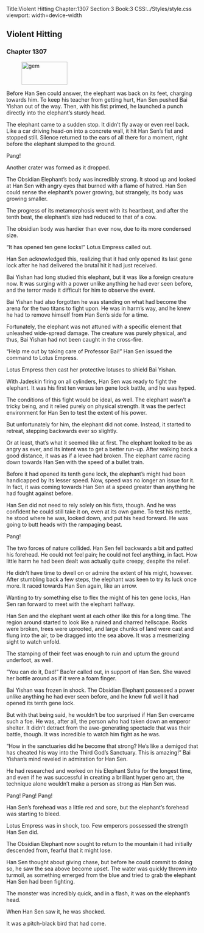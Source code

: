 Title:Violent Hitting 
Chapter:1307 
Section:3 
Book:3 
CSS:../Styles/style.css 
viewport: width=device-width
  
## Violent Hitting
### Chapter 1307
  
<figure>
	<img src="../Images/gem.gif" alt="gem" id="gem" width="120" height="60" />
</figure>
  

  
Before Han Sen could answer, the elephant was back on its feet, charging towards him. To keep his teacher from getting hurt, Han Sen pushed Bai Yishan out of the way. Then, with his fist primed, he launched a punch directly into the elephant’s sturdy head.

The elephant came to a sudden stop. It didn’t fly away or even reel back. Like a car driving head-on into a concrete wall, it hit Han Sen’s fist and stopped still. Silence returned to the ears of all there for a moment, right before the elephant slumped to the ground.

Pang!

Another crater was formed as it dropped.

The Obsidian Elephant’s body was incredibly strong. It stood up and looked at Han Sen with angry eyes that burned with a flame of hatred. Han Sen could sense the elephant’s power growing, but strangely, its body was growing smaller.

The progress of its metamorphosis went with its heartbeat, and after the tenth beat, the elephant’s size had reduced to that of a cow.

The obsidian body was hardier than ever now, due to its more condensed size.

“It has opened ten gene locks!” Lotus Empress called out.

Han Sen acknowledged this, realizing that it had only opened its last gene lock after he had delivered the brutal hit it had just received.

Bai Yishan had long studied this elephant, but it was like a foreign creature now. It was surging with a power unlike anything he had ever seen before, and the terror made it difficult for him to observe the event.

Bai Yishan had also forgotten he was standing on what had become the arena for the two titans to fight upon. He was in harm’s way, and he knew he had to remove himself from Han Sen’s side for a time.

Fortunately, the elephant was not attuned with a specific element that unleashed wide-spread damage. The creature was purely physical, and thus, Bai Yishan had not been caught in the cross-fire.

“Help me out by taking care of Professor Bai!” Han Sen issued the command to Lotus Empress.

Lotus Empress then cast her protective lotuses to shield Bai Yishan.

With Jadeskin firing on all cylinders, Han Sen was ready to fight the elephant. It was his first ten versus ten gene lock battle, and he was hyped.

The conditions of this fight would be ideal, as well. The elephant wasn’t a tricky being, and it relied purely on physical strength. It was the perfect environment for Han Sen to test the extent of his power.

But unfortunately for him, the elephant did not come. Instead, it started to retreat, stepping backwards ever so slightly.

Or at least, that’s what it seemed like at first. The elephant looked to be as angry as ever, and its intent was to get a better run-up. After walking back a good distance, it was as if a levee had broken. The elephant came racing down towards Han Sen with the speed of a bullet train.

Before it had opened its tenth gene lock, the elephant’s might had been handicapped by its lesser speed. Now, speed was no longer an issue for it. In fact, it was coming towards Han Sen at a speed greater than anything he had fought against before.

Han Sen did not need to rely solely on his fists, though. And he was confident he could still take it on, even at its own game. To test his mettle, he stood where he was, looked down, and put his head forward. He was going to butt heads with the rampaging beast.

Pang!

The two forces of nature collided. Han Sen fell backwards a bit and patted his forehead. He could not feel pain; he could not feel anything, in fact. How little harm he had been dealt was actually quite creepy, despite the relief.

He didn’t have time to dwell on or admire the extent of his might, however. After stumbling back a few steps, the elephant was keen to try its luck once more. It raced towards Han Sen again, like an arrow.

Wanting to try something else to flex the might of his ten gene locks, Han Sen ran forward to meet with the elephant halfway.

Han Sen and the elephant went at each other like this for a long time. The region around started to look like a ruined and charred hellscape. Rocks were broken, trees were uprooted, and large chunks of land were cast and flung into the air, to be dragged into the sea above. It was a mesmerizing sight to watch unfold.

The stamping of their feet was enough to ruin and upturn the ground underfoot, as well.

“You can do it, Dad!” Bao’er called out, in support of Han Sen. She waved her bottle around as if it were a foam finger.

Bai Yishan was frozen in shock. The Obsidian Elephant possessed a power unlike anything he had ever seen before, and he knew full well it had opened its tenth gene lock.

But with that being said, he wouldn’t be too surprised if Han Sen overcame such a foe. He was, after all, the person who had taken down an emperor shelter. It didn’t detract from the awe-generating spectacle that was their battle, though. It was incredible to watch him fight as he was.

“How in the sanctuaries did he become that strong? He’s like a demigod that has cheated his way into the Third God’s Sanctuary. This is amazing!” Bai Yishan’s mind reveled in admiration for Han Sen.

He had researched and worked on his Elephant Sutra for the longest time, and even if he was successful in creating a brilliant hyper geno art, the technique alone wouldn’t make a person as strong as Han Sen was.

Pang! Pang! Pang!

Han Sen’s forehead was a little red and sore, but the elephant’s forehead was starting to bleed.

Lotus Empress was in shock, too. Few emperors possessed the strength Han Sen did.

The Obsidian Elephant now sought to return to the mountain it had initially descended from, fearful that it might lose.

Han Sen thought about giving chase, but before he could commit to doing so, he saw the sea above become upset. The water was quickly thrown into turmoil, as something emerged from the blue and tried to grab the elephant Han Sen had been fighting.

The monster was incredibly quick, and in a flash, it was on the elephant’s head.

When Han Sen saw it, he was shocked.

It was a pitch-black bird that had come.